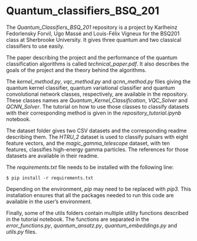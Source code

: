 # Quantum_classifiers_BSQ_201

The *Quantum_Classifiers_BSQ_201* repository is a project by Karlheinz Fedorlensky Forvil, Ugo Massé and Louis-Félix Vigneux for the BSQ201 class at Sherbrooke University. It gives three quantum and two classical classifiers to use easily.

The paper describing the project and the performance of the quantum classification algorithms is called *technical_paper.pdf*. It also describes the goals of the project and the theory behind the algorithms.

The *kernel_method.py*, *vqc_method.py* and *qcnn_method.py* files giving the quantum kernel classifier, quantum variational classifier and quantum convolutional network classes, respectively, are available in the repository.  These classes names are *Quantum_Kernel_Classification*, *VQC_Solver* and *QCNN_Solver*. The tutorial on how to use those classes to classify datasets with their corresponding method is given in the *repository_tutorial.ipynb* notebook.

The dataset folder gives two CSV datasets and the corresponding readme describing them. The *HTRU_2* dataset is used to classify pulsars with eight feature vectors, and the *magic_gamma_telescope* dataset, with ten features, classifies high-energy gamma particles. The references for those datasets are available in their readme. 

The *requirements.txt* file needs to be installed with the following line: 
```
$ pip install -r requirements.txt
```

Depending on the environment, *pip* may need to be replaced with *pip3*. This installation ensures that all the packages needed to run this code are available in the user’s environment.

Finally, some of the utils folders contain multiple utility functions described in the tutorial notebook. The functions are separated in the *error_functions.py*, *quantum_ansatz.py*, *quantum_embeddings.py* and *utils.py* files. 


